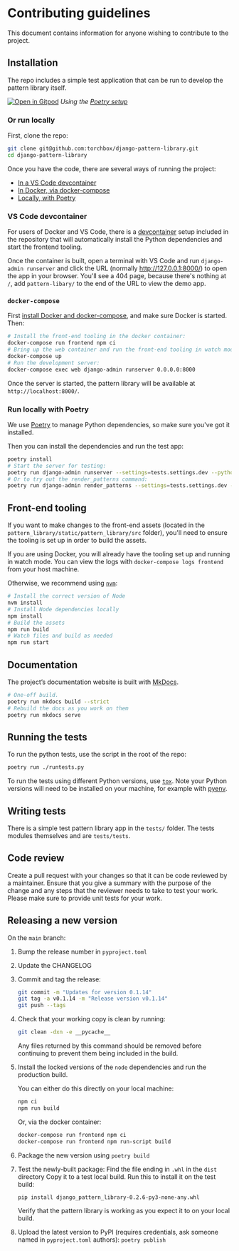 # Contributing guidelines

This document contains information for anyone wishing to contribute to the project.


## Installation

The repo includes a simple test application that can be run to develop the pattern library itself.

[![Open in Gitpod](https://gitpod.io/button/open-in-gitpod.svg)](https://gitpod.io/#https://github.com/torchbox/django-pattern-library) *Using the [Poetry setup](#run-locally-with-poetry)* 

### Or run locally

First, clone the repo:

```sh
git clone git@github.com:torchbox/django-pattern-library.git
cd django-pattern-library
```

Once you have the code, there are several ways of running the project:

- [In a VS Code devcontainer](#vs-code-devcontainer)
- [In Docker, via docker-compose](#docker-compose)
- [Locally, with Poetry](#run-locally-with-poetry)

### VS Code devcontainer

For users of Docker and VS Code, there is a [devcontainer](https://code.visualstudio.com/docs/remote/containers) setup included in the repository
that will automatically install the Python dependencies and start the frontend tooling.

Once the container is built, open a terminal with VS Code and run `django-admin runserver` and click the URL (normally http://127.0.0.1:8000/) to open the app in your browser. You'll see a 404 page, because there's nothing at `/`, add `pattern-libary/` to the end of the URL to view the demo app.

### `docker-compose`

First [install Docker and docker-compose](https://docs.docker.com/compose/install/), and make sure Docker is started. Then:

```sh
# Install the front-end tooling in the docker container:
docker-compose run frontend npm ci
# Bring up the web container and run the front-end tooling in watch mode:
docker-compose up
# Run the development server:
docker-compose exec web django-admin runserver 0.0.0.0:8000
```

Once the server is started, the pattern library will be available at `http://localhost:8000/`.

### Run locally with Poetry

We use [Poetry](https://python-poetry.org/docs/) to manage Python dependencies, so make sure you've got it installed.

Then you can install the dependencies and run the test app:

```sh
poetry install
# Start the server for testing:
poetry run django-admin runserver --settings=tests.settings.dev --pythonpath=.
# Or to try out the render_patterns command:
poetry run django-admin render_patterns --settings=tests.settings.dev --pythonpath=. --dry-run --verbosity 2
```

## Front-end tooling

If you want to make changes to the front-end assets (located in the `pattern_library/static/pattern_library/src` folder), you'll need to ensure the tooling is set up in order to build the assets.

If you are using Docker, you will already have the tooling set up and running in watch mode. You can view the logs with `docker-compose logs frontend` from your host machine.

Otherwise, we recommend using [`nvm`](https://github.com/nvm-sh/nvm):

```sh
# Install the correct version of Node
nvm install
# Install Node dependencies locally
npm install
# Build the assets
npm run build
# Watch files and build as needed
npm run start
```

## Documentation

The project’s documentation website is built with [MkDocs](https://www.mkdocs.org/).

```sh
# One-off build.
poetry run mkdocs build --strict
# Rebuild the docs as you work on them
poetry run mkdocs serve
```

## Running the tests

To run the python tests, use the script in the root of the repo:

```sh
poetry run ./runtests.py
```

To run the tests using different Python versions, use [`tox`](https://tox.readthedocs.io/). Note your Python versions will need to be installed on your machine, for example with [pyenv](https://github.com/pyenv/pyenv).

## Writing tests

There is a simple test pattern library app in the `tests/` folder. The tests modules themselves and are `tests/tests`.

## Code review

Create a pull request with your changes so that it can be code reviewed by a maintainer. Ensure that you give a summary with the purpose of the change and any steps that the reviewer needs to take to test your work. Please make sure to provide unit tests for your work.

## Releasing a new version

On the `main` branch:

1. Bump the release number in `pyproject.toml`
2. Update the CHANGELOG
3. Commit and tag the release:
   ```sh
   git commit -m "Updates for version 0.1.14"
   git tag -a v0.1.14 -m "Release version v0.1.14"
   git push --tags
   ```
4. Check that your working copy is clean by running:
   ```sh
   git clean -dxn -e __pycache__
   ```
   Any files returned by this command should be removed before continuing to prevent them being included in the build.
5. Install the locked versions of the `node` dependencies and run the production build.

   You can either do this directly on your local machine:

   ```sh
   npm ci
   npm run build
   ```

   Or, via the docker container:

   ```sh
   docker-compose run frontend npm ci
   docker-compose run frontend npm run-script build
   ```

6. Package the new version using `poetry build`

7. Test the newly-built package:
   Find the file ending in `.whl` in the `dist` directory
   Copy it to a test local build.
   Run this to install it on the test build:

   ```sh
   pip install django_pattern_library-0.2.6-py3-none-any.whl
   ```

   Verify that the pattern library is working as you expect it to on your local build.

8. Upload the latest version to PyPI (requires credentials, ask someone named in `pyproject.toml` authors): `poetry publish`
